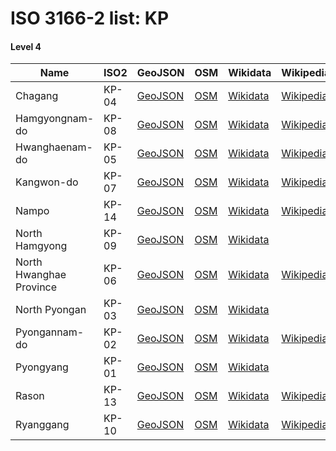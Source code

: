 # ISO 3166-2 list: KP


#### Level 4
Name | ISO2 | GeoJSON | OSM | Wikidata | Wikipedia | population 
--- | --- | --- | --- | --- | --- | --- 
Chagang | KP-04 | [GeoJSON](../../export/geojson/q7/iso2/KP/KP-04.geojson) | [OSM](https://www.openstreetmap.org/relation/356392) | [Wikidata](https://www.wikidata.org/wiki/Q272406) | [Wikipedia](http://en.wikipedia.org/wiki/ko%3A%EC%9E%90%EA%B0%95%EB%8F%84) | 
Hamgyongnam-do | KP-08 | [GeoJSON](../../export/geojson/q7/iso2/KP/KP-08.geojson) | [OSM](https://www.openstreetmap.org/relation/356386) | [Wikidata](https://www.wikidata.org/wiki/Q109368) | [Wikipedia](http://en.wikipedia.org/wiki/en%3ASouth%20Hamgyong%20Province) | 3066013
Hwanghaenam-do | KP-05 | [GeoJSON](../../export/geojson/q7/iso2/KP/KP-05.geojson) | [OSM](https://www.openstreetmap.org/relation/356533) | [Wikidata](https://www.wikidata.org/wiki/Q626052) | [Wikipedia](http://en.wikipedia.org/wiki/en%3ASouth%20Hwanghae%20Province) | 2310485
Kangwon-do | KP-07 | [GeoJSON](../../export/geojson/q7/iso2/KP/KP-07.geojson) | [OSM](https://www.openstreetmap.org/relation/356535) | [Wikidata](https://www.wikidata.org/wiki/Q41416) | [Wikipedia](http://en.wikipedia.org/wiki/en%3AKangwon%20Province%20%28North%20Korea%29) | 
Nampo | KP-14 | [GeoJSON](../../export/geojson/q7/iso2/KP/KP-14.geojson) | [OSM](https://www.openstreetmap.org/relation/5453650) | [Wikidata](https://www.wikidata.org/wiki/Q109386) | [Wikipedia](http://en.wikipedia.org/wiki/ko%3A%EB%82%A8%ED%8F%AC%ED%8A%B9%EB%B3%84%EC%8B%9C) | 310864
North Hamgyong | KP-09 | [GeoJSON](../../export/geojson/q7/iso2/KP/KP-09.geojson) | [OSM](https://www.openstreetmap.org/relation/3781418) | [Wikidata](https://www.wikidata.org/wiki/Q109361) |  | 
North Hwanghae Province | KP-06 | [GeoJSON](../../export/geojson/q7/iso2/KP/KP-06.geojson) | [OSM](https://www.openstreetmap.org/relation/356442) | [Wikidata](https://www.wikidata.org/wiki/Q109342) | [Wikipedia](http://en.wikipedia.org/wiki/ko%3A%ED%99%A9%ED%95%B4%EB%B6%81%EB%8F%84) | 
North Pyongan | KP-03 | [GeoJSON](../../export/geojson/q7/iso2/KP/KP-03.geojson) | [OSM](https://www.openstreetmap.org/relation/356540) | [Wikidata](https://www.wikidata.org/wiki/Q109348) |  | 2728662
Pyongannam-do | KP-02 | [GeoJSON](../../export/geojson/q7/iso2/KP/KP-02.geojson) | [OSM](https://www.openstreetmap.org/relation/356419) | [Wikidata](https://www.wikidata.org/wiki/Q109380) | [Wikipedia](http://en.wikipedia.org/wiki/en%3ASouth%20Pyongan%20Province) | 4051696
Pyongyang | KP-01 | [GeoJSON](../../export/geojson/q7/iso2/KP/KP-01.geojson) | [OSM](https://www.openstreetmap.org/relation/356443) | [Wikidata](https://www.wikidata.org/wiki/Q18808) |  | 2863000
Rason | KP-13 | [GeoJSON](../../export/geojson/q7/iso2/KP/KP-13.geojson) | [OSM](https://www.openstreetmap.org/relation/6648083) | [Wikidata](https://www.wikidata.org/wiki/Q221734) | [Wikipedia](http://en.wikipedia.org/wiki/en%3ARason) | 196954
Ryanggang | KP-10 | [GeoJSON](../../export/geojson/q7/iso2/KP/KP-10.geojson) | [OSM](https://www.openstreetmap.org/relation/356379) | [Wikidata](https://www.wikidata.org/wiki/Q110171) | [Wikipedia](http://en.wikipedia.org/wiki/ko%3A%EB%9F%89%EA%B0%95%EB%8F%84) | 719269
